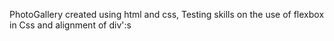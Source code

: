 PhotoGallery created using html and css,
Testing skills on the use of flexbox in Css and alignment of div':s
